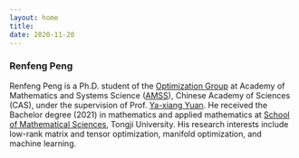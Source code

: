 ```yaml
---
layout: home
title: 
date: 2020-11-20 
---
```

### Renfeng Peng
Renfeng Peng is a Ph.D. student of the [Optimization Group](http://lsec.cc.ac.cn/~optim/) at Academy of Mathematics and Systems Science ([AMSS](http://www.amss.cas.cn/)), Chinese Academy of Sciences (CAS), under the supervision of Prof. [Ya-xiang Yuan](http://lsec.cc.ac.cn/~yyx/index.html). He received the Bachelor degree (2021) in mathematics and applied mathematics at [School of Mathematical Sciences](https://math.tongji.edu.cn/), Tongji University. His research interests include low-rank matrix and tensor optimization, manifold optimization, and machine learning.

<!--
Dumbarton is a Jekyll Theme developed by [Tyler Butler](https://github.com/tcbutler320). The theme is designed for academics and features a simple home page with an about me section and an interactive highlights section to describe publications, coursework, courses taught, and projects. You can checkout the project on [Github](https://github.com/tcbutler320/Jekyll-Theme-Dumbarton), feel free to make contributions and feature requests and don't forget to give it a star.

<a href="/contact.html" class="highlighted">Contact Me</a>
-->
